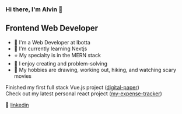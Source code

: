 ### Hi there, I'm Alvin 👋

## Frontend Web Developer

- 💼 I'm a Web Developer at Ibotta
- 🧠 I'm currently learning Nextjs
- ⭐ My specialty is in the MERN stack
- 💜 I enjoy creating and problem-solving
- 🎨 My hobbies are drawing, working out, hiking, and watching scary movies


Finished my first full stack Vue.js project ([digital-paper](https://github.com/aroblesgalit/digital-paper))  
Check out my latest personal react project ([my-expense-tracker](https://github.com/aroblesgalit/my-expense-tracker))  



👔 [linkedin][linkedin]

[website]: https://www.alvingalit.com/
[linkedin]: https://www.linkedin.com/in/aroblesgalit/
[demo]: https://aroblesgalit.github.io/css-hover-effects/
[demo2]: https://aroblesgalit.github.io/drawing-with-css/
